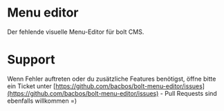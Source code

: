 Menu editor
===========

Der fehlende visuelle Menu-Editor für bolt CMS.

Support
=======
Wenn Fehler auftreten oder du zusätzliche Features benötigst, öffne bitte ein Ticket unter [https://github.com/bacbos/bolt-menu-editor/issues](https://github.com/bacbos/bolt-menu-editor/issues) - Pull Requests sind ebenfalls willkommen =)